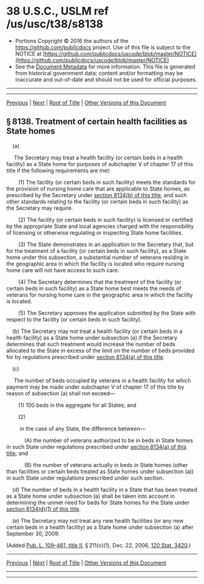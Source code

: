 ---
---

# 38 U.S.C., USLM ref /us/usc/t38/s8138

* Portions Copyright © 2016 the authors of the https://github.com/publicdocs project.
  Use of this file is subject to the NOTICE at [https://github.com/publicdocs/uscode/blob/master/NOTICE](https://github.com/publicdocs/uscode/blob/master/NOTICE)
* See the [Document Metadata](././../../../../../..//README.md) for more information.
  This file is generated from historical government data; content and/or formatting may be inaccurate and out-of-date and should not be used for official purposes.

----------
----------

[Previous](./../../../../../..//us/usc/t38/ptVI/ch81/schIII/m__us_usc_t38_s8137.md) | [Next](./../../../../../..//us/usc/t38/ptVI/ch81/schIV/m__us_usc_t38_ptVI_ch81_schIV.md) | [Root of Title](./../../../../../../) | [Other Versions of this Document](https://publicdocs.github.io/go/links?ns=uslm&ref=%2Fus%2Fusc%2Ft38%2Fs8138)

## § 8138. Treatment of certain health facilities as State homes

    (a)

     The Secretary may treat a health facility (or certain beds in a health facility) as a State home for purposes of subchapter V of chapter 17 of this title if the following requirements are met:

        (1) The facility (or certain beds in such facility) meets the standards for the provision of nursing home care that are applicable to State homes, as prescribed by the Secretary under [section 8134(b) of this title][/us/usc/t38/s8134/b], and such other standards relating to the facility (or certain beds in such facility) as the Secretary may require.

        (2) The facility (or certain beds in such facility) is licensed or certified by the appropriate State and local agencies charged with the responsibility of licensing or otherwise regulating or inspecting State home facilities.

        (3) The State demonstrates in an application to the Secretary that, but for the treatment of a facility (or certain beds in such facility), as a State home under this subsection, a substantial number of veterans residing in the geographic area in which the facility is located who require nursing home care will not have access to such care.

        (4) The Secretary determines that the treatment of the facility (or certain beds in such facility) as a State home best meets the needs of veterans for nursing home care in the geographic area in which the facility is located.

        (5) The Secretary approves the application submitted by the State with respect to the facility (or certain beds in such facility).

    (b) The Secretary may not treat a health facility (or certain beds in a health facility) as a State home under subsection (a) if the Secretary determines that such treatment would increase the number of beds allocated to the State in excess of the limit on the number of beds provided for by regulations prescribed under [section 8134(a) of this title][/us/usc/t38/s8134/a].

    (c)

     The number of beds occupied by veterans in a health facility for which payment may be made under subchapter V of chapter 17 of this title by reason of subsection (a) shall not exceed—

        (1) 100 beds in the aggregate for all States; and

        (2)

         in the case of any State, the difference between—

            (A) the number of veterans authorized to be in beds in State homes in such State under regulations prescribed under [section 8134(a) of this title][/us/usc/t38/s8134/a]; and

            (B) the number of veterans actually in beds in State homes (other than facilities or certain beds treated as State homes under subsection (a)) in such State under regulations prescribed under such section.

    (d) The number of beds in a health facility in a State that has been treated as a State home under subsection (a) shall be taken into account in determining the unmet need for beds for State homes for the State under [section 8134(d)(1) of this title][/us/usc/t38/s8134/d/1].

    (e) The Secretary may not treat any new health facilities (or any new certain beds in a health facility) as a State home under subsection (a) after September 30, 2009.

(Added [Pub. L. 109–461, title II][/us/pl/109/461/tII], § 211(c)(1), Dec. 22, 2006, [120 Stat. 3420][/us/stat/120/3420].)

----------

[Previous](./../../../../../..//us/usc/t38/ptVI/ch81/schIII/m__us_usc_t38_s8137.md) | [Next](./../../../../../..//us/usc/t38/ptVI/ch81/schIV/m__us_usc_t38_ptVI_ch81_schIV.md) | [Root of Title](./../../../../../../) | [Other Versions of this Document](https://publicdocs.github.io/go/links?ns=uslm&ref=%2Fus%2Fusc%2Ft38%2Fs8138)

----------
----------

[/us/usc/t38/s8134/b]: https://publicdocs.github.io/go/links?ns=uslm&ref=%2Fus%2Fusc%2Ft38%2Fs8134%2Fb
[/us/usc/t38/s8134/a]: https://publicdocs.github.io/go/links?ns=uslm&ref=%2Fus%2Fusc%2Ft38%2Fs8134%2Fa
[/us/usc/t38/s8134/a]: https://publicdocs.github.io/go/links?ns=uslm&ref=%2Fus%2Fusc%2Ft38%2Fs8134%2Fa
[/us/usc/t38/s8134/d/1]: https://publicdocs.github.io/go/links?ns=uslm&ref=%2Fus%2Fusc%2Ft38%2Fs8134%2Fd%2F1
[/us/pl/109/461/tII]: https://publicdocs.github.io/go/links?ns=uslm&ref=%2Fus%2Fpl%2F109%2F461%2FtII
[/us/stat/120/3420]: https://publicdocs.github.io/go/links?ns=uslm&ref=%2Fus%2Fstat%2F120%2F3420


